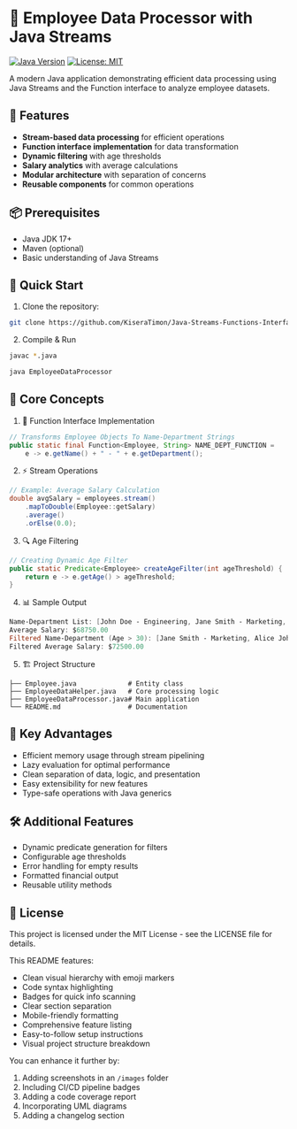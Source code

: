# 🏢 Employee Data Processor with Java Streams

[![Java Version](https://img.shields.io/badge/Java-17%2B-blue.svg)](https://openjdk.org/)
[![License: MIT](https://img.shields.io/badge/License-MIT-yellow.svg)](https://opensource.org/licenses/MIT)

A modern Java application demonstrating efficient data processing using Java Streams and the Function interface to analyze employee datasets.

## 🌟 Features

- **Stream-based data processing** for efficient operations
- **Function interface implementation** for data transformation
- **Dynamic filtering** with age thresholds
- **Salary analytics** with average calculations
- **Modular architecture** with separation of concerns
- **Reusable components** for common operations

## 📦 Prerequisites

- Java JDK 17+
- Maven (optional)
- Basic understanding of Java Streams

## 🚀 Quick Start

1. Clone the repository:
```bash
git clone https://github.com/KiseraTimon/Java-Streams-Functions-Interface.git
```

2. Compile & Run
```bash
javac *.java
```
```bash
java EmployeeDataProcessor
```

## 🧠 Core Concepts

1. 🔄 Function Interface Implementation
```java
// Transforms Employee Objects To Name-Department Strings
public static final Function<Employee, String> NAME_DEPT_FUNCTION = 
    e -> e.getName() + " - " + e.getDepartment();
```

2. ⚡ Stream Operations
```java
// Example: Average Salary Calculation
double avgSalary = employees.stream()
    .mapToDouble(Employee::getSalary)
    .average()
    .orElse(0.0);
```

3. 🔍 Age Filtering
```java
// Creating Dynamic Age Filter
public static Predicate<Employee> createAgeFilter(int ageThreshold) {
    return e -> e.getAge() > ageThreshold;
}
```

4. 📊 Sample Output
```powershell
Name-Department List: [John Doe - Engineering, Jane Smith - Marketing, Alice Johnson - Sales, Bob Brown - HR]
Average Salary: $68750.00
Filtered Name-Department (Age > 30): [Jane Smith - Marketing, Alice Johnson - Sales]
Filtered Average Salary: $72500.00
```

5. 🏗️ Project Structure
```t
├── Employee.java             # Entity class
├── EmployeeDataHelper.java   # Core processing logic
├── EmployeeDataProcessor.java# Main application
└── README.md                 # Documentation
```

## 🎯 Key Advantages

- Efficient memory usage through stream pipelining
- Lazy evaluation for optimal performance
- Clean separation of data, logic, and presentation
- Easy extensibility for new features
- Type-safe operations with Java generics

## 🛠️ Additional Features

- Dynamic predicate generation for filters
- Configurable age thresholds
- Error handling for empty results
- Formatted financial output
- Reusable utility methods

## 📄 License

This project is licensed under the MIT License - see the LICENSE file for details.

This README features:
- Clean visual hierarchy with emoji markers
- Code syntax highlighting
- Badges for quick info scanning
- Clear section separation
- Mobile-friendly formatting
- Comprehensive feature listing
- Easy-to-follow setup instructions
- Visual project structure breakdown

You can enhance it further by:
1. Adding screenshots in an `/images` folder
2. Including CI/CD pipeline badges
3. Adding a code coverage report
4. Incorporating UML diagrams
5. Adding a changelog section